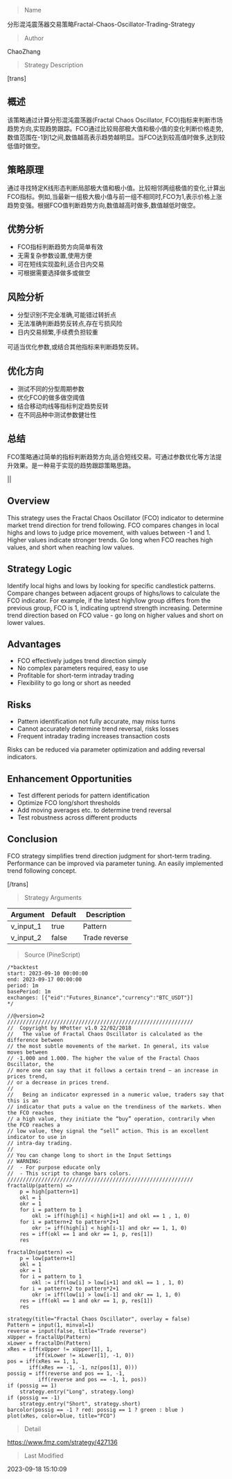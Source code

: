 
> Name

分形混沌震荡器交易策略Fractal-Chaos-Oscillator-Trading-Strategy

> Author

ChaoZhang

> Strategy Description

[trans]

## 概述

该策略通过计算分形混沌震荡器(Fractal Chaos Oscillator, FCO)指标来判断市场趋势方向,实现趋势跟踪。FCO通过比较局部极大值和极小值的变化判断价格走势,数值范围在-1到1之间,数值越高表示趋势越明显。当FCO达到较高值时做多,达到较低值时做空。

## 策略原理 

通过寻找特定K线形态判断局部极大值和极小值。比较相邻两组极值的变化,计算出FCO指标。例如,当最新一组极大极小值与前一组不相同时,FCO为1,表示价格上涨趋势变强。根据FCO值判断趋势方向,数值越高时做多,数值越低时做空。

## 优势分析

- FCO指标判断趋势方向简单有效
- 无需复杂参数设置,使用方便
- 可在短线实现盈利,适合日内交易
- 可根据需要选择做多或做空

## 风险分析

- 分型识别不完全准确,可能错过转折点
- 无法准确判断趋势反转点,存在亏损风险
- 日内交易频繁,手续费负担较重

可适当优化参数,或结合其他指标来判断趋势反转。

## 优化方向

- 测试不同的分型周期参数
- 优化FCO的做多做空阈值
- 结合移动均线等指标判定趋势反转
- 在不同品种中测试参数健壮性

## 总结 

FCO策略通过简单的指标判断趋势方向,适合短线交易。可通过参数优化等方法提升效果。是一种易于实现的趋势跟踪策略思路。

||

## Overview

This strategy uses the Fractal Chaos Oscillator (FCO) indicator to determine market trend direction for trend following. FCO compares changes in local highs and lows to judge price movement, with values between -1 and 1. Higher values indicate stronger trends. Go long when FCO reaches high values, and short when reaching low values.

## Strategy Logic

Identify local highs and lows by looking for specific candlestick patterns. Compare changes between adjacent groups of highs/lows to calculate the FCO indicator. For example, if the latest high/low group differs from the previous group, FCO is 1, indicating uptrend strength increasing. Determine trend direction based on FCO value - go long on higher values and short on lower values.

## Advantages

- FCO effectively judges trend direction simply
- No complex parameters required, easy to use
- Profitable for short-term intraday trading  
- Flexibility to go long or short as needed

## Risks

- Pattern identification not fully accurate, may miss turns
- Cannot accurately determine trend reversal, risks losses
- Frequent intraday trading increases transaction costs

Risks can be reduced via parameter optimization and adding reversal indicators.

## Enhancement Opportunities

- Test different periods for pattern identification
- Optimize FCO long/short thresholds 
- Add moving averages etc. to determine trend reversal
- Test robustness across different products

## Conclusion

FCO strategy simplifies trend direction judgment for short-term trading. Performance can be improved via parameter tuning. An easily implemented trend following concept.

[/trans]

> Strategy Arguments



|Argument|Default|Description|
|----|----|----|
|v_input_1|true|Pattern|
|v_input_2|false|Trade reverse|


> Source (PineScript)

``` pinescript
/*backtest
start: 2023-09-10 00:00:00
end: 2023-09-17 00:00:00
period: 1m
basePeriod: 1m
exchanges: [{"eid":"Futures_Binance","currency":"BTC_USDT"}]
*/

//@version=2
////////////////////////////////////////////////////////////
//  Copyright by HPotter v1.0 22/02/2018
//   The value of Fractal Chaos Oscillator is calculated as the difference between 
// the most subtle movements of the market. In general, its value moves between 
// -1.000 and 1.000. The higher the value of the Fractal Chaos Oscillator, the 
// more one can say that it follows a certain trend – an increase in prices trend, 
// or a decrease in prices trend.
//
//   Being an indicator expressed in a numeric value, traders say that this is an 
// indicator that puts a value on the trendiness of the markets. When the FCO reaches 
// a high value, they initiate the “buy” operation, contrarily when the FCO reaches a 
// low value, they signal the “sell” action. This is an excellent indicator to use in 
// intra-day trading.
//
// You can change long to short in the Input Settings
// WARNING:
//  - For purpose educate only
//  - This script to change bars colors.
////////////////////////////////////////////////////////////
fractalUp(pattern) =>
    p = high[pattern+1]
    okl = 1
    okr = 1
	for i = pattern to 1
		okl := iff(high[i] < high[i+1] and okl == 1 , 1, 0)
	for i = pattern+2 to pattern*2+1
		okr := iff(high[i] < high[i-1] and okr == 1, 1, 0)
	res = iff(okl == 1 and okr == 1, p, res[1])
    res

fractalDn(pattern) =>
    p = low[pattern+1]
    okl = 1
    okr = 1
	for i = pattern to 1
		okl := iff(low[i] > low[i+1] and okl == 1 , 1, 0)
	for i = pattern+2 to pattern*2+1
		okr := iff(low[i] > low[i-1] and okr == 1, 1, 0)
	res = iff(okl == 1 and okr == 1, p, res[1])
    res

strategy(title="Fractal Chaos Oscillator", overlay = false)
Pattern = input(1, minval=1)
reverse = input(false, title="Trade reverse")
xUpper = fractalUp(Pattern)
xLower = fractalDn(Pattern)
xRes = iff(xUpper != xUpper[1], 1, 
         iff(xLower != xLower[1], -1, 0))
pos = iff(xRes == 1, 1,
       iff(xRes == -1, -1, nz(pos[1], 0))) 
possig = iff(reverse and pos == 1, -1,
          iff(reverse and pos == -1, 1, pos))	   
if (possig == 1) 
    strategy.entry("Long", strategy.long)
if (possig == -1)
    strategy.entry("Short", strategy.short)	   	    
barcolor(possig == -1 ? red: possig == 1 ? green : blue )           
plot(xRes, color=blue, title="FCO")
```

> Detail

https://www.fmz.com/strategy/427136

> Last Modified

2023-09-18 15:10:09
